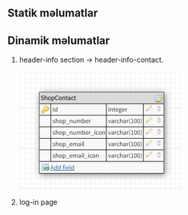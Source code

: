 ## Statik məlumatlar


## Dinamik məlumatlar

1. header-info section -> header-info-contact.

    ![header-info-contact table](img/header-contact.png)
    
2. log-in page 